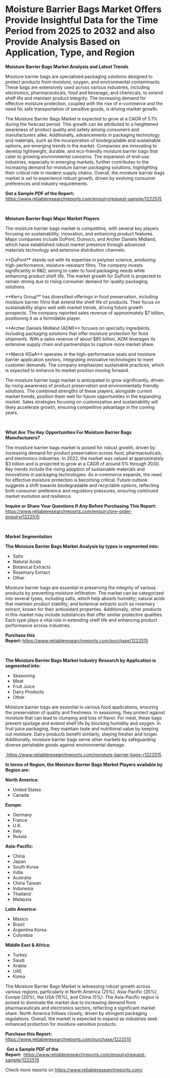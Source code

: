 <p><h1>Moisture Barrier Bags Market Offers Provide Insightful Data for the Time Period from 2025 to 2032 and also Provide Analysis Based on Application, Type, and Region</h1></p><p><strong>Moisture Barrier Bags Market Analysis and Latest Trends</strong></p>
<p><p>Moisture barrier bags are specialized packaging solutions designed to protect products from moisture, oxygen, and environmental contaminants. These bags are extensively used across various industries, including electronics, pharmaceuticals, food and beverage, and chemicals, to extend shelf life and maintain product integrity. The increasing demand for effective moisture protection, coupled with the rise of e-commerce and the need for safe transportation of sensitive goods, is driving market growth.</p><p>The Moisture Barrier Bags Market is expected to grow at a CAGR of 5.1% during the forecast period. This growth can be attributed to a heightened awareness of product quality and safety among consumers and manufacturers alike. Additionally, advancements in packaging technology and materials, such as the incorporation of biodegradable and sustainable options, are emerging trends in the market. Companies are innovating to develop lightweight, durable, and eco-friendly moisture barrier bags that cater to growing environmental concerns. The expansion of end-use industries, especially in emerging markets, further contributes to the increasing demand for moisture barrier packaging solutions, highlighting their critical role in modern supply chains. Overall, the moisture barrier bags market is set to experience robust growth, driven by evolving consumer preferences and industry requirements.</p></p>
<p><strong>Get a Sample PDF of the Report:&nbsp;</strong> <a href="https://www.reliableresearchreports.com/enquiry/request-sample/1222515?utm_campaign=2954&utm_medium=2&utm_source=Github&utm_content=ia&utm_term=05042025&utm_id=moisture-barrier-bags">https://www.reliableresearchreports.com/enquiry/request-sample/1222515</a></p>
<p>&nbsp;</p>
<p><strong>Moisture Barrier Bags Major Market Players</strong></p>
<p><p>The moisture barrier bags market is competitive, with several key players focusing on sustainability, innovation, and enhancing product features. Major companies include DuPont, Dumoco, and Archer Daniels Midland, which have established robust market presence through advanced materials technology and extensive distribution channels.</p><p>**DuPont** stands out with its expertise in polymer science, producing high-performance, moisture-resistant films. The company invests significantly in R&D, aiming to cater to food packaging needs while enhancing product shelf life. The market growth for DuPont is projected to remain strong due to rising consumer demand for quality packaging solutions.</p><p>**Kerry Group** has diversified offerings in food preservation, including moisture barrier films that extend the shelf life of products. Their focus on sustainability aligns well with market trends, driving future growth prospects. The company reported sales revenue of approximately $7 billion, positioning it as a formidable player.</p><p>**Archer Daniels Midland (ADM)** focuses on specialty ingredients, including packaging solutions that offer moisture protection for food shipments. With a sales revenue of about $85 billion, ADM leverages its extensive supply chain and partnerships to capture more market share.</p><p>**Merck KGaA** operates in the high-performance seals and moisture barrier application sectors, integrating innovative technologies to meet customer demands. The company emphasizes sustainable practices, which is expected to enhance its market position moving forward.</p><p>The moisture barrier bags market is anticipated to grow significantly, driven by rising awareness of product preservation and environmentally friendly solutions. The combined strengths of these players, alongside current market trends, position them well for future opportunities in the expanding market. Sales strategies focusing on customization and sustainability will likely accelerate growth, ensuring competitive advantage in the coming years.</p></p>
<p>&nbsp;</p>
<p><strong>What Are The Key Opportunities For Moisture Barrier Bags Manufacturers?</strong></p>
<p><p>The moisture barrier bags market is poised for robust growth, driven by increasing demand for product preservation across food, pharmaceuticals, and electronics industries. In 2022, the market was valued at approximately $3 billion and is projected to grow at a CAGR of around 5% through 2030. Key trends include the rising adoption of sustainable materials and innovations in packaging technologies. As e-commerce expands, the need for effective moisture protection is becoming critical. Future outlook suggests a shift towards biodegradable and recyclable options, reflecting both consumer preference and regulatory pressures, ensuring continued market evolution and resilience.</p></p>
<p><strong>Inquire or Share Your Questions If Any Before Purchasing This Report:</strong> <a href="https://www.reliableresearchreports.com/enquiry/pre-order-enquiry/1222515?utm_campaign=2954&utm_medium=2&utm_source=Github&utm_content=ia&utm_term=05042025&utm_id=moisture-barrier-bags">https://www.reliableresearchreports.com/enquiry/pre-order-enquiry/1222515</a></p>
<p>&nbsp;</p>
<p><strong>Market Segmentation</strong></p>
<p><strong>The Moisture Barrier Bags Market Analysis by types is segmented into:</strong></p>
<p><ul><li>Salts</li><li>Natural Acids</li><li>Botanical Extracts</li><li>Rosemary Extract</li><li>Other</li></ul></p>
<p><p>Moisture barrier bags are essential in preserving the integrity of various products by preventing moisture infiltration. The market can be categorized into several types, including salts, which help absorb humidity; natural acids that maintain product stability; and botanical extracts such as rosemary extract, known for their antioxidant properties. Additionally, other products in this market may include substances that offer similar protective qualities. Each type plays a vital role in extending shelf life and enhancing product performance across industries.</p></p>
<p><strong>Purchase this Report:&nbsp;</strong><a href="https://www.reliableresearchreports.com/purchase/1222515?utm_campaign=2954&utm_medium=2&utm_source=Github&utm_content=ia&utm_term=05042025&utm_id=moisture-barrier-bags">https://www.reliableresearchreports.com/purchase/1222515</a></p>
<p>&nbsp;</p>
<p><strong>The Moisture Barrier Bags Market Industry Research by Application is segmented into:</strong></p>
<p><ul><li>Seasoning</li><li>Meat</li><li>Fruit Juice</li><li>Dairy Products</li><li>Other</li></ul></p>
<p><p>Moisture barrier bags are essential in various food applications, ensuring the preservation of quality and freshness. In seasoning, they protect against moisture that can lead to clumping and loss of flavor. For meat, these bags prevent spoilage and extend shelf life by blocking humidity and oxygen. In fruit juice packaging, they maintain taste and nutritional value by keeping out moisture. Dairy products benefit similarly, staying fresher and longer. Additionally, moisture barrier bags serve other markets by safeguarding diverse perishable goods against environmental damage.</p></p>
<p><a href="https://www.reliableresearchreports.com/moisture-barrier-bags-r1222515?utm_campaign=2954&utm_medium=2&utm_source=Github&utm_content=ia&utm_term=05042025&utm_id=moisture-barrier-bags">&nbsp;https://www.reliableresearchreports.com/moisture-barrier-bags-r1222515</a></p>
<p><strong>In terms of Region, the Moisture Barrier Bags Market Players available by Region are:</strong></p>
<p>
    <p> <strong> North America: </strong>
        <ul>
            <li>United States</li>
            <li>Canada</li>
        </ul>
        </p> 
    <p> <strong> Europe: </strong>
        <ul>
            <li>Germany</li>
            <li>France</li>
            <li>U.K.</li>
            <li>Italy</li>
            <li>Russia</li>
        </ul>
        </p> 
    <p> <strong> Asia-Pacific: </strong>
        <ul>
            <li>China</li>
            <li>Japan</li>
            <li>South Korea</li>
            <li>India</li>
            <li>Australia</li>
            <li>China Taiwan</li>
            <li>Indonesia</li>
            <li>Thailand</li>
            <li>Malaysia</li>
        </ul>
        </p> 
    <p> <strong> Latin America: </strong>
        <ul>
            <li>Mexico</li>
            <li>Brazil</li>
            <li>Argentina Korea</li>
            <li>Colombia</li>
        </ul>
        </p> 
    <p> <strong> Middle East & Africa: </strong>
        <ul>
            <li>Turkey</li>
            <li>Saudi</li>
            <li>Arabia</li>
            <li>UAE</li>
            <li>Korea</li>
        </ul>
    </p>
    </p>
<p><p>The Moisture Barrier Bags Market is witnessing robust growth across various regions, particularly in North America (25%), Asia-Pacific (35%), Europe (20%), the USA (15%), and China (5%). The Asia-Pacific region is poised to dominate the market due to increasing demand from pharmaceuticals and electronics sectors, reflecting a significant market share. North America follows closely, driven by stringent packaging regulations. Overall, the market is expected to expand as industries seek enhanced protection for moisture-sensitive products.</p></p>
<p><strong>Purchase this Report: </strong><a href="https://www.reliableresearchreports.com/purchase/1222515?utm_campaign=2954&utm_medium=2&utm_source=Github&utm_content=ia&utm_term=05042025&utm_id=moisture-barrier-bags">https://www.reliableresearchreports.com/purchase/1222515</a></p>
<p>&nbsp;<strong>Get a Sample PDF of the Report:&nbsp;&nbsp;</strong><a href="https://www.reliableresearchreports.com/enquiry/request-sample/1222515?utm_campaign=2954&utm_medium=2&utm_source=Github&utm_content=ia&utm_term=05042025&utm_id=moisture-barrier-bags">https://www.reliableresearchreports.com/enquiry/request-sample/1222515</a></p>
<p><strong></strong></p>
<p>Check more reports on <a href="https://www.reliableresearchreports.com/?utm_campaign=2954&utm_medium=2&utm_source=Github&utm_content=ia&utm_term=05042025&utm_id=moisture-barrier-bags">https://www.reliableresearchreports.com/</a></p>